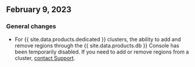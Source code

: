 ## February 9, 2023

<h3> General changes </h3>

- For {{ site.data.products.dedicated }} clusters, the ability to add and remove regions through the {{ site.data.products.db }} Console has been temporarily disabled. If you need to add or remove regions from a cluster, [contact Support](https://support.cockroachlabs.com/).
